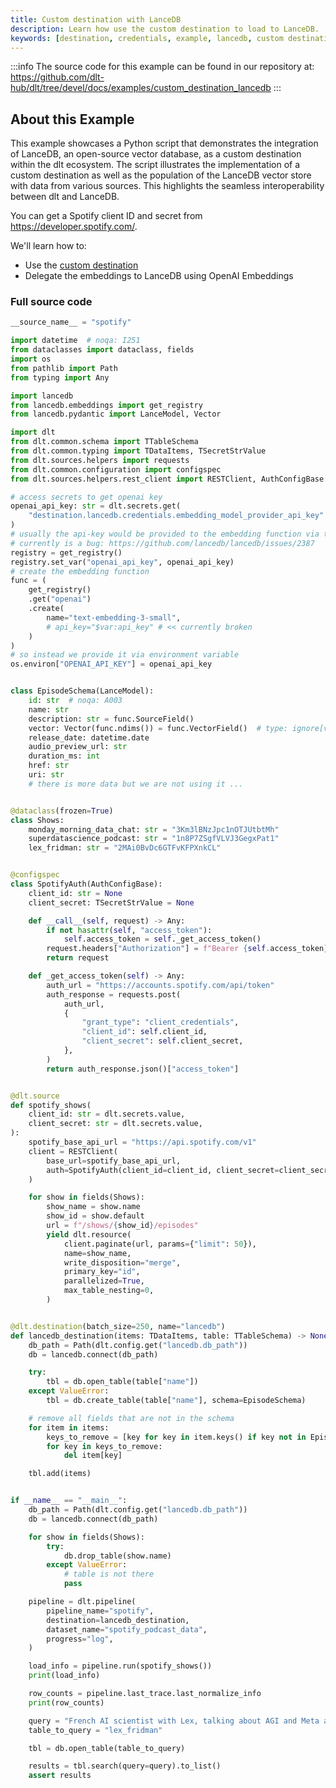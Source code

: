 ```yaml
---
title: Custom destination with LanceDB
description: Learn how use the custom destination to load to LanceDB.
keywords: [destination, credentials, example, lancedb, custom destination, vectorstore, AI, LLM]
---
```

:::info
The source code for this example can be found in our repository at: 
https://github.com/dlt-hub/dlt/tree/devel/docs/examples/custom_destination_lancedb
:::
## About this Example
This example showcases a Python script that demonstrates the integration of LanceDB, an open-source vector database,
as a custom destination within the dlt ecosystem.
The script illustrates the implementation of a custom destination as well as the population of the LanceDB vector
store with data from various sources.
This highlights the seamless interoperability between dlt and LanceDB.

You can get a Spotify client ID and secret from https://developer.spotify.com/.

We'll learn how to:
- Use the [custom destination](../dlt-ecosystem/destinations/destination.md)
- Delegate the embeddings to LanceDB using OpenAI Embeddings
### Full source code
```py
__source_name__ = "spotify"

import datetime  # noqa: I251
from dataclasses import dataclass, fields
import os
from pathlib import Path
from typing import Any

import lancedb
from lancedb.embeddings import get_registry
from lancedb.pydantic import LanceModel, Vector

import dlt
from dlt.common.schema import TTableSchema
from dlt.common.typing import TDataItems, TSecretStrValue
from dlt.sources.helpers import requests
from dlt.common.configuration import configspec
from dlt.sources.helpers.rest_client import RESTClient, AuthConfigBase

# access secrets to get openai key
openai_api_key: str = dlt.secrets.get(
    "destination.lancedb.credentials.embedding_model_provider_api_key"
)
# usually the api-key would be provided to the embedding function via the registry, but there
# currently is a bug: https://github.com/lancedb/lancedb/issues/2387
registry = get_registry()
registry.set_var("openai_api_key", openai_api_key)
# create the embedding function
func = (
    get_registry()
    .get("openai")
    .create(
        name="text-embedding-3-small",
        # api_key="$var:api_key" # << currently broken
    )
)
# so instead we provide it via environment variable
os.environ["OPENAI_API_KEY"] = openai_api_key


class EpisodeSchema(LanceModel):
    id: str  # noqa: A003
    name: str
    description: str = func.SourceField()
    vector: Vector(func.ndims()) = func.VectorField()  # type: ignore[valid-type]
    release_date: datetime.date
    audio_preview_url: str
    duration_ms: int
    href: str
    uri: str
    # there is more data but we are not using it ...


@dataclass(frozen=True)
class Shows:
    monday_morning_data_chat: str = "3Km3lBNzJpc1nOTJUtbtMh"
    superdatascience_podcast: str = "1n8P7ZSgfVLVJ3GegxPat1"
    lex_fridman: str = "2MAi0BvDc6GTFvKFPXnkCL"


@configspec
class SpotifyAuth(AuthConfigBase):
    client_id: str = None
    client_secret: TSecretStrValue = None

    def __call__(self, request) -> Any:
        if not hasattr(self, "access_token"):
            self.access_token = self._get_access_token()
        request.headers["Authorization"] = f"Bearer {self.access_token}"
        return request

    def _get_access_token(self) -> Any:
        auth_url = "https://accounts.spotify.com/api/token"
        auth_response = requests.post(
            auth_url,
            {
                "grant_type": "client_credentials",
                "client_id": self.client_id,
                "client_secret": self.client_secret,
            },
        )
        return auth_response.json()["access_token"]


@dlt.source
def spotify_shows(
    client_id: str = dlt.secrets.value,
    client_secret: str = dlt.secrets.value,
):
    spotify_base_api_url = "https://api.spotify.com/v1"
    client = RESTClient(
        base_url=spotify_base_api_url,
        auth=SpotifyAuth(client_id=client_id, client_secret=client_secret),
    )

    for show in fields(Shows):
        show_name = show.name
        show_id = show.default
        url = f"/shows/{show_id}/episodes"
        yield dlt.resource(
            client.paginate(url, params={"limit": 50}),
            name=show_name,
            write_disposition="merge",
            primary_key="id",
            parallelized=True,
            max_table_nesting=0,
        )


@dlt.destination(batch_size=250, name="lancedb")
def lancedb_destination(items: TDataItems, table: TTableSchema) -> None:
    db_path = Path(dlt.config.get("lancedb.db_path"))
    db = lancedb.connect(db_path)

    try:
        tbl = db.open_table(table["name"])
    except ValueError:
        tbl = db.create_table(table["name"], schema=EpisodeSchema)

    # remove all fields that are not in the schema
    for item in items:
        keys_to_remove = [key for key in item.keys() if key not in EpisodeSchema.model_fields]
        for key in keys_to_remove:
            del item[key]

    tbl.add(items)


if __name__ == "__main__":
    db_path = Path(dlt.config.get("lancedb.db_path"))
    db = lancedb.connect(db_path)

    for show in fields(Shows):
        try:
            db.drop_table(show.name)
        except ValueError:
            # table is not there
            pass

    pipeline = dlt.pipeline(
        pipeline_name="spotify",
        destination=lancedb_destination,
        dataset_name="spotify_podcast_data",
        progress="log",
    )

    load_info = pipeline.run(spotify_shows())
    print(load_info)

    row_counts = pipeline.last_trace.last_normalize_info
    print(row_counts)

    query = "French AI scientist with Lex, talking about AGI and Meta and Llama"
    table_to_query = "lex_fridman"

    tbl = db.open_table(table_to_query)

    results = tbl.search(query=query).to_list()
    assert results
```